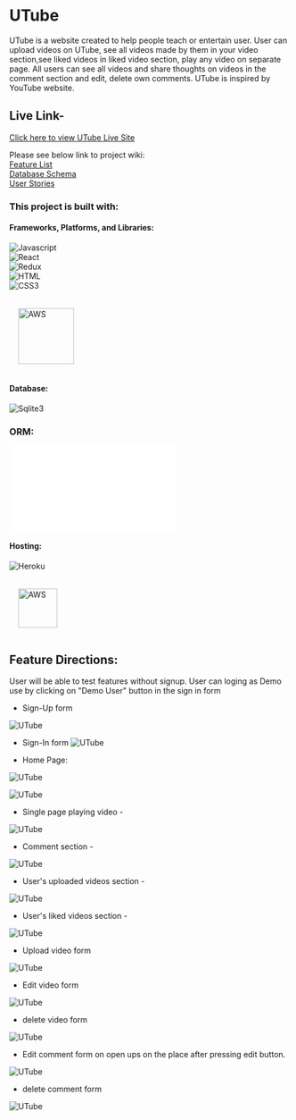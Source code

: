 # UTube

UTube is a website created to help people teach or entertain user. User can upload videos on UTube, see all videos made by them in your video section,see liked videos in liked video section, play any video on separate page. All users can see all videos and
share thoughts on videos in the comment section and edit, delete own comments. UTube is inspired by YouTube website.

## Live Link-
[Click here to view UTube Live Site](https://utube-clone-vg.herokuapp.com/)

Please see below link to project wiki: <br />
 [Feature List](https://github.com/varshagade211/UTube/wiki/Feature-List-of-UTube)  <br />
 [Database Schema](https://github.com/varshagade211/UTube/wiki/Database-Schema)  <br />
 [User Stories](https://github.com/varshagade211/UTube/wiki/User-Stories) <br />
<!-- [API Routes](https://github.com/varshagade211/AirBnB/wiki/API-Routes)  <br /> -->

### This project is built with: <br />

#### Frameworks, Platforms, and Libraries:
![Javascript](Javascript.svg) <br />
![React](react.svg)  <br />
![Redux](redux.svg) <br />
![HTML](HTML.svg) <br />
![CSS3](css3.svg) <br />
<img src="express.png" alt="AWS" style="width:100px;margin: 2rem 1rem 1rem 1rem" />
#### Database:
![Sqlite3](sqlite3.svg)  <br />
### ORM:
![sequelize](sequelize.html)
#### Hosting:
![Heroku](heroku.svg) <br />
<img src="aws.png" alt="AWS" style="width:70px;margin: 2rem 1rem 1rem 1rem" />


## Feature Directions:

User will be able to test features without signup. User can loging as Demo use by clicking on "Demo User" button in the sign in form

* Sign-Up form

![UTube](sign-up-form.JPG) &nbsp;  &nbsp;  &nbsp;


* Sign-In form
![UTube](sign-in-form.JPG) &nbsp;  &nbsp;  &nbsp;

* Home Page:


![UTube](home-page-UTbe.JPG) &nbsp;  &nbsp;  &nbsp;

![UTube](home-page-UTube.JPG) &nbsp;  &nbsp;  &nbsp;


* Single page playing video -

![UTube](single-page-UTube.JPG) &nbsp;  &nbsp;  &nbsp;


* Comment section -

![UTube](comment-section-UTube.JPG) &nbsp;  &nbsp;  &nbsp;

* User's uploaded videos section -

![UTube](user-uploaded-videos.JPG) &nbsp;  &nbsp;  &nbsp;


* User's liked videos section -

![UTube](liked-videos.JPG) &nbsp;  &nbsp;  &nbsp;


* Upload video form

![UTube](upload-video-form.JPG) &nbsp;  &nbsp;  &nbsp;


* Edit video form

![UTube](edit-video-form.JPG) &nbsp;  &nbsp;  &nbsp;


* delete video form

![UTube](delete-video-form.JPG) &nbsp;  &nbsp;  &nbsp;

* Edit comment form on open ups on the place after pressing edit button.

![UTube](edit-comment-form.JPG) &nbsp;  &nbsp;  &nbsp;


* delete comment form

![UTube](delete-comment-form.JPG) &nbsp;  &nbsp;  &nbsp;
